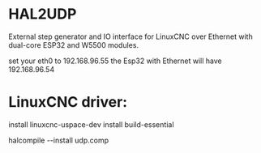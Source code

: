 # HAL2UDP
External step generator and IO interface for LinuxCNC over Ethernet with dual-core ESP32 and W5500 modules.

set your eth0 to 192.168.96.55
the Esp32 with Ethernet will have 192.168.96.54

LinuxCNC driver:
================
install linuxcnc-uspace-dev
install build-essential

halcompile --install udp.comp
